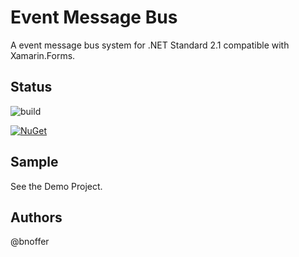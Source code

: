 ﻿# Event Message Bus

A event message bus system for .NET Standard 2.1 compatible with Xamarin.Forms.

## Status

![build](https://github.com/bnoffer/EventMessageBus/actions/workflows/ci.yml/badge.svg)

[![NuGet](https://img.shields.io/nuget/v/bnoffer.EventMessageBus.svg?style=flat-square&label=nuget)](https://www.nuget.org/packages/bnoffer.EventMessageBus/)

## Sample

See the Demo Project.

## Authors

@bnoffer